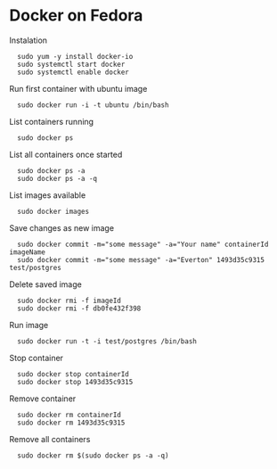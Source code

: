 # Docker on Fedora

Instalation

      sudo yum -y install docker-io
      sudo systemctl start docker
      sudo systemctl enable docker
      
Run first container with ubuntu image

      sudo docker run -i -t ubuntu /bin/bash

List containers running

      sudo docker ps
      
List all containers once started

      sudo docker ps -a
      sudo docker ps -a -q
      
List images available

      sudo docker images
      

Save changes as new image

      sudo docker commit -m="some message" -a="Your name" containerId imageName
      sudo docker commit -m="some message" -a="Everton" 1493d35c9315 test/postgres
      
      
Delete saved image

      sudo docker rmi -f imageId
      sudo docker rmi -f db0fe432f398
      
Run image

      sudo docker run -t -i test/postgres /bin/bash

Stop container

      sudo docker stop containerId
      sudo docker stop 1493d35c9315
      
Remove container

      sudo docker rm containerId
      sudo docker rm 1493d35c9315
      
Remove all containers

      sudo docker rm $(sudo docker ps -a -q)
